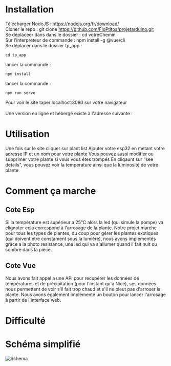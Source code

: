 # Installation

Télécharger NodeJS : https://nodejs.org/fr/download/ <br/>
Cloner le repo : git clone https://github.com/FloPtitos/projetarduino.git<br/>
Se déplaceer dans dans le dossier : cd votreChemin<br/>
Sur l'interpreteur de commande : npm install -g @vue/cli<br/>
Se déplacer dans le dossier tp_app : <br/>
```
cd tp_app
```
lancer la commande : <br/>
```
npm install
```
lancer la commande : <br/>
```
npm run serve
```
Pour voir le site taper localhost:8080 sur votre navigateur<br/>
<br/>
Une version en ligne et hébergé existe à l'adresse suivante : 

# Utilisation

Une fois sur le site cliquer sur plant list
Ajouter votre esp32 en metant votre adresse IP et un nom pour votre plante
Vous pouvez aussi modifier ou supprimer votre plante si vous vous êtes trompés
En cliqaunt sur "see details", vous pouvez voir la temperature ainsi que la luminosité de votre plante 

# Comment ça marche

## Cote Esp

Si la température est supérieur a 25°C alors la led (qui simule la pompe) va clignoter cela correspond à l'arrosage de la plante. 
Notre projet marche pour tous les types de plantes, du coup pour gérer les plantes exotiques (qui doivent etre constament sous la lumière), nous avons implémentés grâce a la photo resistance, une led qui va s'allumer quand il fait nuit ou sombre dans la pièce.


## Cote Vue

Nous avons fait appel a une API pour recupérer les données de températures et de précipitation (pour l'instant qu'a Nice), ses données nous permettent de voir s'il fait trop chaud et s'il ne pleut pas d'arroser la plante.
Nous avons également implémenté un bouton pour lancer l'arrosage à partir de l'interface web. 

# Difficulté 



# Schéma simplifié 
![Schema](https://i.imgur.com/S0xdSAM.png)
